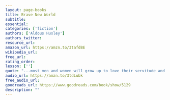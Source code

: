 ```yaml
---
layout: page-books
title: Brave New World
subtitle: 
essential: 
categories: ['fiction']
authors: ['Aldous Huxley']
authors_twitter: 
resource_url: 
amazon_url: https://amzn.to/3tafdBE
wikipedia_url: 
free_url: 
rating_order: 
lesson: ['']
quote: "...most men and women will grow up to love their servitude and will never dream of revolution."
audio_url: https://amzn.to/3tdLubk
free_audio_url: 
goodreads_url: https://www.goodreads.com/book/show/5129
description: ""
---
```

